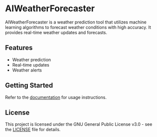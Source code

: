 # AIWeatherForecaster

AIWeatherForecaster is a weather prediction tool that utilizes machine learning algorithms to forecast weather conditions with high accuracy. It provides real-time weather updates and forecasts.

## Features
- Weather prediction
- Real-time updates
- Weather alerts

## Getting Started
Refer to the [documentation](docs/user_manual.md) for usage instructions.

## License
This project is licensed under the GNU General Public License v3.0 - see the [LICENSE](LICENSE) file for details.
